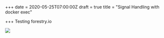 +++
date = 2020-05-25T07:00:00Z
draft = true
title = "Signal Handling with docker exec"

+++
Testing forestry.io

![](/uploads/nyan-whale.gif)